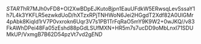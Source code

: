 $START$hR7MJh0vFD8+OI2XwBDpEJKutoBjpn1EauUFdkW5ERwsqLevSssaY1h7L4k3YKFLR5ezwkdUoD/hXTzxRPjTNHWoN6Jei2HGgdT2Xdf82A0UlGMr4pAbk8KiqId1rV7P0vxrokn6Uqr3V7s1PB1TrFqRaO5mY9K9W2+0wJKQ//v83FkAWhDPei48Fa05zEshd88pGdLSUfMXN+HR5m7s7ucDD9oMbLnxl71SDUMkUP/VxmgB7B62D54pzVt7vd2g$END$